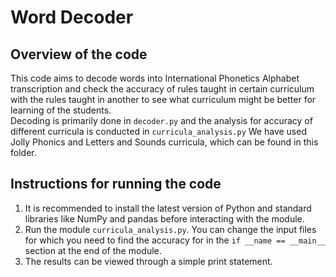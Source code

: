 # Word Decoder
## Overview of the code
This code aims to decode words into International Phonetics Alphabet transcription and check the accuracy of rules taught in certain curriculum with the rules taught in another to see what curriculum might be better for learning of the students.  
Decoding is primarily done in `decoder.py` and the analysis for accuracy of different curricula is conducted in `curricula_analysis.py`
We have used Jolly Phonics and Letters and Sounds curricula, which can be found in this folder.
## Instructions for running the code
1. It is recommended to install the latest version of Python and standard libraries like NumPy and pandas before interacting with the module.
2. Run the module `curricula_analysis.py`. You can change the input files for which you need to find the accuracy for in the `if __name == __main__` section at the end of the module.
3. The results can be viewed through a simple print statement. 